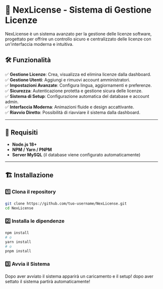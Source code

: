 # 🚀 NexLicense - Sistema di Gestione Licenze  

NexLicense è un sistema avanzato per la gestione delle licenze software, progettato per offrire un controllo sicuro e centralizzato delle licenze con un'interfaccia moderna e intuitiva.  

## 🛠️ Funzionalità  

✅ **Gestione Licenze**: Crea, visualizza ed elimina licenze dalla dashboard.  
✅ **Gestione Utenti**: Aggiungi e rimuovi account amministratori.  
✅ **Impostazioni Avanzate**: Configura lingua, aggiornamenti e preferenze.  
✅ **Sicurezza**: Autenticazione protetta e gestione sicura delle licenze.  
✅ **Sistema di Setup**: Configurazione automatica del database e account admin.  
✅ **Interfaccia Moderna**: Animazioni fluide e design accattivante.  
✅ **Riavvio Diretto**: Possibilità di riavviare il sistema dalla dashboard.  

---

## 📌 Requisiti  

- **Node.js 18+**  
- **NPM / Yarn / PNPM**  
- **Server MySQL** (il database viene configurato automaticamente)  

---

## 🏗️ Installazione  

### 1️⃣ **Clona il repository**  

```bash
git clone https://github.com/tuo-username/NexLicense.git
cd NexLicense
```

### 2️⃣ **Installa le dipendenze**

```bash
npm install
# o
yarn install
# o
pnpm install
```
### 3️⃣ **Avvia il Sistema**

Dopo aver avviato il sistema apparirà un caricamento e il setup! dopo aver settato il sistema partirà automaticamente!

